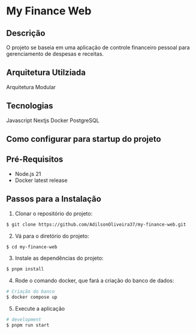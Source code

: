# My Finance Web

## Descrição
O projeto se baseia em uma aplicação de controle financeiro pessoal para gerenciamento de despesas e receitas.

## Arquitetura Utilziada
Arquitetura Modular

## Tecnologias
Javascript
Nextjs
Docker
PostgreSQL

## Como configurar para startup do projeto
## Pré-Requisitos
 - Node.js 21
 - Docker latest release

## Passos para a Instalação
1. Clonar o repositório do projeto:
```bash
$ git clone https://github.com/AdilsonOliveira37/my-finance-web.git
```
2. Vá para o diretório do projeto:
```bash
$ cd my-finance-web
```
3. Instale as dependências do projeto:
```bash
$ pnpm install
```
4. Rode o comando docker, que fará a criação do banco de dados:
```bash
# Criação do banco
$ docker compose up
```
5. Execute a aplicação
```bash
# development
$ pnpm run start
```